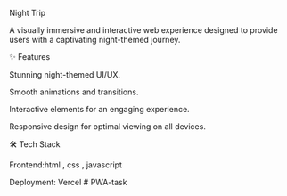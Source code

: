 Night Trip

A visually immersive and interactive web experience designed to provide users with a captivating night-themed journey.

✨ Features

Stunning night-themed UI/UX.

Smooth animations and transitions.

Interactive elements for an engaging experience.

Responsive design for optimal viewing on all devices.

🛠 Tech Stack

Frontend:html , css , javascript

Deployment: Vercel
#   P W A - t a s k  
 